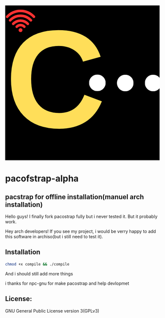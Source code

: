 ![pacofstrap logo](C.png)

# pacofstrap-alpha
## pacstrap for offline installation(manuel arch installation)

Hello guys!
I finally fork pacostrap fully but i never tested it. But it probably work. 

Hey arch developers! If you see my project, i would be verry happy to add this software in archiso(but i still need to test it).

## Installation
```bash
chmod +x compile && ./compile
```

And i should still add more things

i thanks for npc-gnu for make pacostrap and help devlopmet 

## License:
GNU General Public License version 3(GPLv3)
